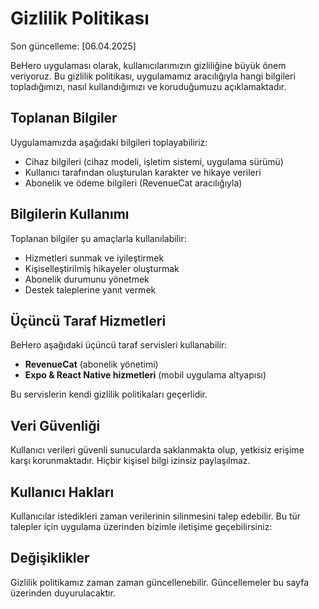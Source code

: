# Gizlilik Politikası

Son güncelleme: [06.04.2025]

BeHero uygulaması olarak, kullanıcılarımızın gizliliğine büyük önem veriyoruz. Bu gizlilik politikası, uygulamamız aracılığıyla hangi bilgileri topladığımızı, nasıl kullandığımızı ve koruduğumuzu açıklamaktadır.

## Toplanan Bilgiler

Uygulamamızda aşağıdaki bilgileri toplayabiliriz:

- Cihaz bilgileri (cihaz modeli, işletim sistemi, uygulama sürümü)
- Kullanıcı tarafından oluşturulan karakter ve hikaye verileri
- Abonelik ve ödeme bilgileri (RevenueCat aracılığıyla)

## Bilgilerin Kullanımı

Toplanan bilgiler şu amaçlarla kullanılabilir:

- Hizmetleri sunmak ve iyileştirmek
- Kişiselleştirilmiş hikayeler oluşturmak
- Abonelik durumunu yönetmek
- Destek taleplerine yanıt vermek

## Üçüncü Taraf Hizmetleri

BeHero aşağıdaki üçüncü taraf servisleri kullanabilir:

- **RevenueCat** (abonelik yönetimi)
- **Expo & React Native hizmetleri** (mobil uygulama altyapısı)

Bu servislerin kendi gizlilik politikaları geçerlidir.

## Veri Güvenliği

Kullanıcı verileri güvenli sunucularda saklanmakta olup, yetkisiz erişime karşı korunmaktadır. Hiçbir kişisel bilgi izinsiz paylaşılmaz.

## Kullanıcı Hakları

Kullanıcılar istedikleri zaman verilerinin silinmesini talep edebilir. Bu tür talepler için uygulama üzerinden bizimle iletişime geçebilirsiniz:  

## Değişiklikler

Gizlilik politikamız zaman zaman güncellenebilir. Güncellemeler bu sayfa üzerinden duyurulacaktır.



